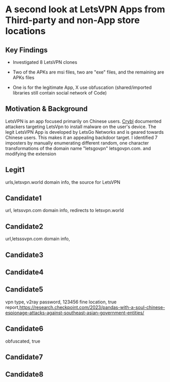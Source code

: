 # A second look at LetsVPN Apps from Third-party and non-App store locations

## Key Findings

* Investigated 8 LetsVPN clones

* Two of the APKs are msi files, two are "exe" files, and the remaining are APKs files

* One is for the legitimate App, X use obfuscation (shared/imported libraries still contain social network of Code)


## Motivation & Background

LetsVPN is an app focused primarily on Chinese users. [Crybl](https://cyble.com/blog/new-malware-campaign-targets-letsvpn-users/) 
documented attackers targeting LetsVpn to install malware on the user's device. The legit LetsVPN App is developed by LetsGo Networks and
is geared towards Chinese users. This makes it an appealing backdoor target. I identified 7 imposters by manually enumerating different
random, one character transformations of the domain name "letsgovpn" letsgovpn.com. and modifying the extension 

## Legit1

urls,letsvpn.world
domain info, the source for LetsVPN

## Candidate1

url, letssvpn.com
domain info, redirects to letsvpn.world

## Candidate2

url,letsssvpn.com
domain info,

## Candidate3

## Candidate4

## Candidate5

vpn type, v2ray
password, 123456
fine location, true
report,https://research.checkpoint.com/2023/pandas-with-a-soul-chinese-espionage-attacks-against-southeast-asian-government-entities/

## Candidate6

obfuscated, true

## Candidate7

## Candidate8
